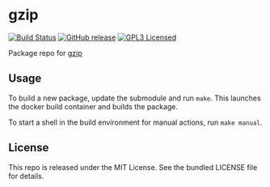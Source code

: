 gzip
==========

[![Build Status](https://img.shields.io/travis/com/amylum/gzip.svg)](https://travis-ci.com/amylum/gzip)
[![GitHub release](https://img.shields.io/github/release/amylum/gzip.svg)](https://github.com/amylum/gzip/releases)
[![GPL3 Licensed](http://img.shields.io/badge/license-GPL3-green.svg)](https://tldrlegal.com/license/gnu-general-public-license-v3-(gpl-3))

Package repo for [gzip](http://www.gnu.org/software/gzip/)

## Usage

To build a new package, update the submodule and run `make`. This launches the docker build container and builds the package.

To start a shell in the build environment for manual actions, run `make manual`.

## License

This repo is released under the MIT License. See the bundled LICENSE file for details.

